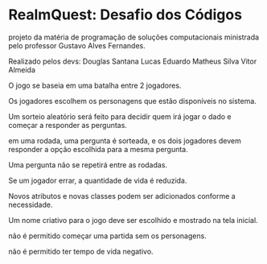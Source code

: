 # RealmQuest: Desafio dos Códigos
projeto da matéria de programação de soluções computacionais ministrada pelo professor Gustavo Alves Fernandes.

Realizado pelos devs: Douglas Santana
                                       Lucas Eduardo
                                       Matheus Silva
                                       Vitor Almeida
                                       
O jogo se baseia em uma batalha entre 2 jogadores.

 Os jogadores escolhem os personagens que estão disponíveis no sistema.
 
Um sorteio aleatório será feito para decidir quem irá jogar o dado e começar a responder as perguntas.

em uma rodada, uma pergunta é sorteada, e os dois jogadores devem responder a opção escolhida para a mesma pergunta.

 Uma pergunta não se repetirá entre as rodadas.
 
 Se um jogador errar, a quantidade de vida é reduzida.
 
 Novos atributos e novas classes podem ser adicionados conforme a necessidade.
 
 Um nome criativo para o jogo deve ser escolhido e mostrado na tela inicial.
 
 não é permitido começar uma partida sem os personagens.
 
não é permitido ter tempo de vida negativo.

